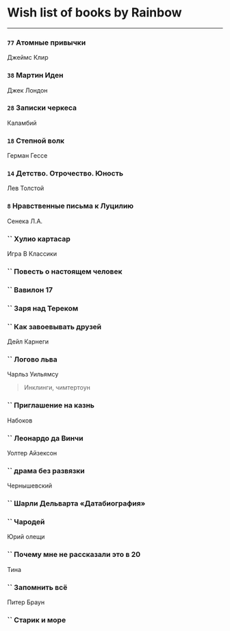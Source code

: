 # Wish list of books by Rainbow
---

### `77` Атомные привычки
Джеймс Клир

### `38` Мартин Иден
Джек Лондон

### `28` Записки черкеса
Каламбий

### `18` Степной волк
Герман Гессе

### `14` Детство. Отрочество. Юность
Лев Толстой

### `8` Нравственные письма к Луцилию
Сенека Л.А.

### `` Хулио картасар
Игра В Классики

### `` Повесть о настоящем человек

### `` Вавилон 17

### `` Заря над Тереком

### `` Как завоевывать друзей
Дейл Карнеги

### `` Логово льва
Чарльз Уильямсу
> Инклинги, чимтертоун

### `` Приглашение на казнь
Набоков

### `` Леонардо да Винчи
Уолтер Айзексон

### `` драма без развязки
Чернышевский

### `` Шарли Дельварта «Датабиография»

### `` Чародей
Юрий олещи

### `` Почему мне не рассказали это в 20
Тина

### `` Запомнить всё
Питер Браун

### `` Старик и море

